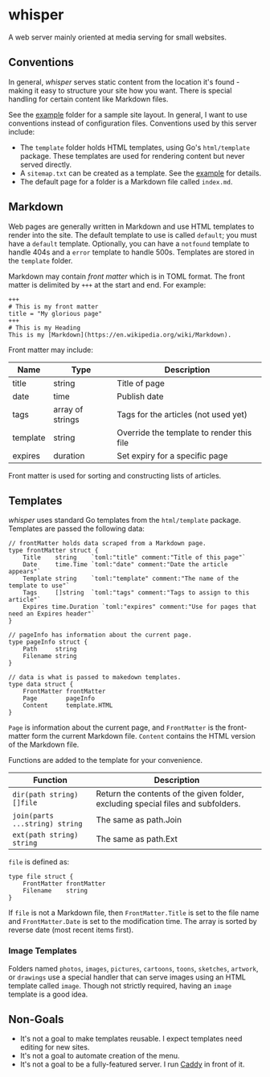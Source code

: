 # whisper

A web server mainly oriented at media serving for small websites.

## Conventions

In general, _whisper_ serves static content from the location it's found - making it easy to structure your site how you want. There is special handling for certain content like Markdown files.

See the [example](example) folder for a sample site layout. In general, I want to use conventions instead of configuration files. Conventions used by this server include:

* The `template` folder holds HTML templates, using Go's `html/template` package. These templates are used for rendering content but never served directly.
* A `sitemap.txt` can be created as a template. See the [example](example) for details.
* The default page for a folder is a Markdown file called `index.md`.

## Markdown

Web pages are generally written in Markdown and use HTML templates to render into the site. The default template to use is called `default`; you must have a `default` template. Optionally, you can have a `notfound` template to handle 404s and a `error` template to handle 500s. Templates are stored in the `template` folder.

Markdown may contain *front matter* which is in TOML format. The front matter is delimited by `+++` at the start and end. For example:

    +++
    # This is my front matter
    title = "My glorious page"
    +++
    # This is my Heading
    This is my [Markdown](https://en.wikipedia.org/wiki/Markdown).

Front matter may include:

Name     | Type             | Description
---------|------------------|------------------------------------------
title    | string           | Title of page
date     | time             | Publish date
tags     | array of strings | Tags for the articles (not used yet)
template | string           | Override the template to render this file
expires  | duration         | Set expiry for a specific page

Front matter is used for sorting and constructing lists of articles.

## Templates

_whisper_ uses standard Go templates from the `html/template` package. Templates are passed the following data:

    // frontMatter holds data scraped from a Markdown page.
    type frontMatter struct {
        Title    string    `toml:"title" comment:"Title of this page"`
        Date     time.Time `toml:"date" comment:"Date the article appears"`
        Template string    `toml:"template" comment:"The name of the template to use"`
        Tags     []string  `toml:"tags" comment:"Tags to assign to this article"`
	    Expires time.Duration `toml:"expires" comment:"Use for pages that need an Expires header"`
    }

    // pageInfo has information about the current page.
    type pageInfo struct {
        Path     string
        Filename string
    }

    // data is what is passed to makedown templates.
    type data struct {
        FrontMatter frontMatter
        Page        pageInfo
        Content     template.HTML
    }

`Page` is information about the current page, and `FrontMatter` is the front-matter form the current Markdown file. `Content` contains the HTML version of the Markdown file.

Functions are added to the template for your convenience.

Function                       | Description
-------------------------------|------------
`dir(path string) []file`      | Return the contents of the given folder, excluding special files and subfolders.
`join(parts ...string) string` | The same as path.Join
`ext(path string) string`      | The same as path.Ext

`file` is defined as:

    type file struct {
        FrontMatter frontMatter
        Filename    string
    }

If `file` is not a Markdown file, then `FrontMatter.Title` is set to the file name and `FrontMatter.Date` is set to the modification time. The array is sorted by reverse date (most recent items first).

### Image Templates
Folders named `photos`, `images`, `pictures`, `cartoons`, `toons`, `sketches`, `artwork`, or `drawings` use a special handler that can serve images using an HTML template called `image`. Though not strictly required, having an `image` template is a good idea.

## Non-Goals

* It's not a goal to make templates reusable. I expect templates need editing for new sites.
* It's not a goal to automate creation of the menu.
* It's not a goal to be a fully-featured server. I run [Caddy](https://caddyserver.com/) in front of it.
